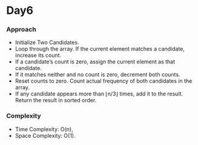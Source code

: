 # Day6

### Approach

- Initialize Two Candidates.
- Loop through the array. If the current element matches a candidate, increase its count.
- If a candidate’s count is zero, assign the current element as that candidate.
- If it matches neither and no count is zero, decrement both counts.
- Reset counts to zero. Count actual frequency of both candidates in the array.
- If any candidate appears more than ⌊n/3⌋ times, add it to the result. Return the result in sorted order.

### Complexity
- Time Complexity: O(n),
- Space Complexity: O(1).